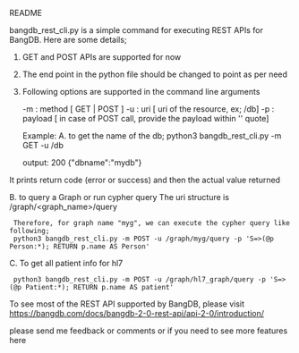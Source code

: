 README

bangdb_rest_cli.py is a simple command for executing REST APIs for BangDB. Here are some details;

1. GET and POST APIs are supported for now
2. The end point in the python file should be changed to point as per need
3. Following options are supported in the command line arguments

   -m : method  [ GET | POST ]
   -u : uri     [ uri of the resource, ex; /db]
   -p : payload [ in case of POST call, provide the payload within '' quote]

   Example:
   A. to get the name of the db;
      python3 bangdb_rest_cli.py -m GET -u /db

      output:
      200
      {"dbname":"mydb"}

It prints return code (error or success) and then the actual value returned

  B. to query a Graph or run cypher query
     The uri structure is /graph/<graph_name>/query

     Therefore, for graph name "myg", we can execute the cypher query like following;
     python3 bangdb_rest_cli.py -m POST -u /graph/myg/query -p 'S=>(@p Person:*); RETURN p.name AS Person'
     
  C. To get all patient info for hl7
  
     python3 bangdb_rest_cli.py -m POST -u /graph/hl7_graph/query -p 'S=>(@p Patient:*); RETURN p.name AS patient'

To see most of the REST API supported by BangDB, please visit https://bangdb.com/docs/bangdb-2-0-rest-api/api-2-0/introduction/

please send me feedback or comments or if you need to see more features here

